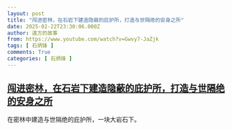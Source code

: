 ```yaml
---
layout: post
title: "闯进密林，在石岩下建造隐蔽的庇护所，打造与世隔绝的安身之所"
date: 2025-02-22T23:30:06.000Z
author: 遠方的故事
from: https://www.youtube.com/watch?v=Gwvy7-JaZjk
tags: [ 石炳锋 ]
comments: True
categories: [ 石炳锋 ]
---
```

<!--1740267006000-->
[闯进密林，在石岩下建造隐蔽的庇护所，打造与世隔绝的安身之所](https://www.youtube.com/watch?v=Gwvy7-JaZjk)
------

<div>
在密林中建造与世隔绝的庇护所，一块大岩石下。
</div>
